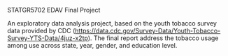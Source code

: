 STATGR5702 EDAV Final Project


An exploratory data analysis project, based on the youth tobacco survey data provided by CDC (https://data.cdc.gov/Survey-Data/Youth-Tobacco-Survey-YTS-Data/4juz-x2tp). The final report address the tobacco usage among use across state, year, gender, and education level.
